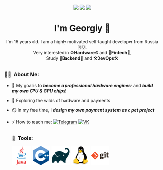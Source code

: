   <p align="center">
  <img src="https://github.com/gbazuev/gbazuev/assets/121724080/f80a2284-a7bc-40ef-9bc7-e7cca696156b" "width="150" height="250"/>
  <img src="https://media.tenor.com/R6gv3N69soAAAAAi/duck-spin-no-background.gif" width="250"/>
  <img src="https://github.com/gbazuev/gbazuev/assets/121724080/f80a2284-a7bc-40ef-9bc7-e7cca696156b" "width="150" height="250"/>
  </p>
  
<p align="center">
  <h1 align="center">I'm Georgiy 🤗</h1>
  <p align="center">I'm 16 years old. I am a highly motivated self-taught developer from Russia 🇷🇺.<br>
 Very interested in ⚙️<b>Hardware</b>⚙️ and 💸<b>Fintech</b>💸,<br>
  Study 📁<b>Backend</b>📁 and 🛠️<b>DevOps</b>🛠️</p>
</p>

##

### 👨‍💻 &nbsp;About Me:

* 🎯 My goal is to ***become a professional hardware engineer*** and ***build my own CPU & GPU chips***!
* 🌱 Exploring the wilds of hardware and payments
* ⏲️ In my free time, I ***design my own payment system as a pet project***
* ⚡ How to reach me:
  <a href="https://t.me/GeorgiyBazuev"><img src="https://img.shields.io/badge/Telegram-2CA5E0?style=float&logo=telegram&logoColor=white" alt="Telegram"></a>
  <a href="https://vk.com/gbazuev"><img src="https://img.shields.io/badge/вконтакте-%232E87FB.svg?&style=float&logo=vk&logoColor=white" alt="VK"></a>

  ##

  ### 🧰 &nbsp;Tools:
  <img src="https://github.com/devicons/devicon/blob/master/icons/java/java-original-wordmark.svg" width=60 alt="Java">
  <img src="https://github.com/devicons/devicon/blob/master/icons/cplusplus/cplusplus-original.svg" width=60 alt="C++">
  <img src="https://github.com/devicons/devicon/blob/master/icons/gradle/gradle-plain.svg" width=60 alt="Gradle">
  <img src="https://github.com/devicons/devicon/blob/master/icons/linux/linux-original.svg" width=60 alt="Linux">
  <img src="https://github.com/devicons/devicon/blob/master/icons/git/git-original-wordmark.svg" width=60 alt="Git">
  
